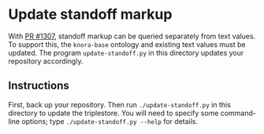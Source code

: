 # Update standoff markup

With [PR #1307](https://github.com/dhlab-basel/Knora/pull/1307), standoff markup
can be queried separately from text values. To support this, the `knora-base`
ontology and existing text values must be updated. The program
`update-standoff.py` in this directory updates your repository accordingly.

## Instructions

First, back up your repository. Then run `./update-standoff.py` in this directory
to update the triplestore. You will need to specify some command-line options; type
`./update-standoff.py --help` for details.
